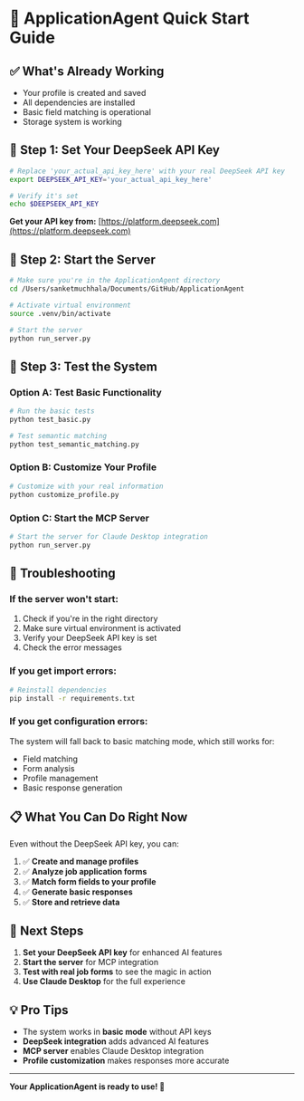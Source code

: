 # 🚀 ApplicationAgent Quick Start Guide

## ✅ **What's Already Working**
- Your profile is created and saved
- All dependencies are installed
- Basic field matching is operational
- Storage system is working

## 🔑 **Step 1: Set Your DeepSeek API Key**

```bash
# Replace 'your_actual_api_key_here' with your real DeepSeek API key
export DEEPSEEK_API_KEY='your_actual_api_key_here'

# Verify it's set
echo $DEEPSEEK_API_KEY
```

**Get your API key from:** [https://platform.deepseek.com](https://platform.deepseek.com)

## 🎯 **Step 2: Start the Server**

```bash
# Make sure you're in the ApplicationAgent directory
cd /Users/sanketmuchhala/Documents/GitHub/ApplicationAgent

# Activate virtual environment
source .venv/bin/activate

# Start the server
python run_server.py
```

## 🧪 **Step 3: Test the System**

### **Option A: Test Basic Functionality**
```bash
# Run the basic tests
python test_basic.py

# Test semantic matching
python test_semantic_matching.py
```

### **Option B: Customize Your Profile**
```bash
# Customize with your real information
python customize_profile.py
```

### **Option C: Start the MCP Server**
```bash
# Start the server for Claude Desktop integration
python run_server.py
```

## 🔧 **Troubleshooting**

### **If the server won't start:**
1. Check if you're in the right directory
2. Make sure virtual environment is activated
3. Verify your DeepSeek API key is set
4. Check the error messages

### **If you get import errors:**
```bash
# Reinstall dependencies
pip install -r requirements.txt
```

### **If you get configuration errors:**
The system will fall back to basic matching mode, which still works for:
- Field matching
- Form analysis
- Profile management
- Basic response generation

## 📋 **What You Can Do Right Now**

Even without the DeepSeek API key, you can:
1. ✅ **Create and manage profiles**
2. ✅ **Analyze job application forms**
3. ✅ **Match form fields to your profile**
4. ✅ **Generate basic responses**
5. ✅ **Store and retrieve data**

## 🎉 **Next Steps**

1. **Set your DeepSeek API key** for enhanced AI features
2. **Start the server** for MCP integration
3. **Test with real job forms** to see the magic in action
4. **Use Claude Desktop** for the full experience

## 💡 **Pro Tips**

- The system works in **basic mode** without API keys
- **DeepSeek integration** adds advanced AI features
- **MCP server** enables Claude Desktop integration
- **Profile customization** makes responses more accurate

---

**Your ApplicationAgent is ready to use! 🚀**

